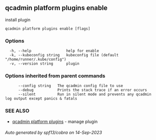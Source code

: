 ## qcadmin platform plugins enable

install plugin

```
qcadmin platform plugins enable [flags]
```

### Options

```
  -h, --help                help for enable
  -k, --kubeconfig string   kubeconfig file (default "/home/runner/.kube/config")
  -v, --version string      plugin
```

### Options inherited from parent commands

```
      --config string   The qcadmin config file to use
      --debug           Prints the stack trace if an error occurs
      --silent          Run in silent mode and prevents any qcadmin log output except panics & fatals
```

### SEE ALSO

* [qcadmin platform plugins](qcadmin_platform_plugins.md)	 - manage plugin

###### Auto generated by spf13/cobra on 14-Sep-2023

